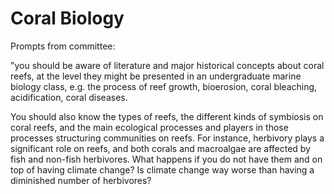 # Coral Biology

Prompts from committee:

"you should be aware of literature and major historical concepts about coral reefs, at the level they might be presented in an undergraduate marine biology class, e.g. the process of reef growth, bioerosion, coral bleaching, acidification, coral diseases.

You should also know the types of reefs, the different kinds of symbiosis on coral reefs, and the main ecological processes and players in those processes structuring communities on reefs. For instance, herbivory plays a significant role on reefs, and both corals and macroalgae are affected by fish and non-fish herbivores. What happens if you do not have them and on top of having climate change? Is climate change way worse than having a diminished number of herbivores?&#x20;

